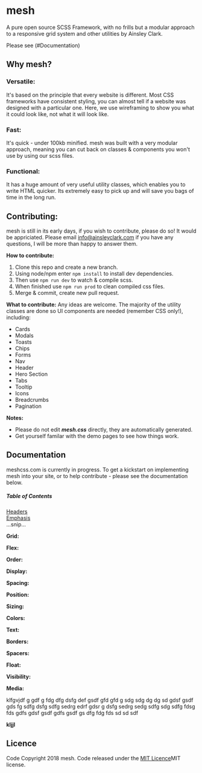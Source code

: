 # mesh
A pure open source SCSS Framework, with no frills but a modular approach to a responsive grid system and other utilities by Ainsley Clark. 

Please see (#Documentation)

## Why mesh?

### Versatile:
It's based on the principle that every website is different. Most CSS frameworks have consistent styling, you can almost tell if a website was designed with a particular one. Here, we use wireframing to show you what it could look like, not what it will look like.

### Fast:
It's quick - under 100kb minified. mesh was built with a very modular approach, meaning you can cut back on classes & components you won't use by using our scss files.

### Functional:
It has a huge amount of very useful utility classes, which enables you to write HTML quicker. Its extremely easy to pick up and will save you bags of time in the long run.

## Contributing:
mesh is still in its early days, if you wish to contribute, please do so! It would be appriciated. 
Please email info@ainsleyclark.com if you have any questions, I will be more than happy to answer them. 

**How to contribute:**
1. Clone this repo and create a new branch.
2. Using node/npm enter `npm install` to install dev dependencies.
3. Then use `npm run dev` to watch & compile scss.
4. When finished use `npm run prod` to clean compiled css files. 
5. Merge & commit, create new pull request.

**What to contribute:**
Any ideas are welcome. The majority of the utility classes are done so UI components are needed (remember CSS only!), including: 
- Cards
- Modals
- Toasts
- Chips
- Forms
- Nav
- Header
- Hero Section
- Tabs
- Tooltip
- Icons
- Breadcrumbs
- Pagination

**Notes:**
- Please do not edit ***mesh.css*** directly, they are automatically generated. 
- Get yourself familar with the demo pages to see how things work. 

## Documentation
meshcss.com is currently in progress. To get a kickstart on implementing mesh into your site, or to help contribute - please see the documentation below.

##### Table of Contents  
[Headers](#headers)  
[Emphasis](#emphasis)  
...snip...    



**Grid:**

**Flex:**

**Order:**

**Display:**

**Spacing:**

**Position:**

**Sizing:**

**Colors:**

**Text:**

**Borders:**

**Spacers:**

**Float:**

**Visibility:**

**Media:**

klfgvjdf
g
gdf
g
fdg
dfg
dsfg
def
gsdf
gfd
gfd
g
sdg
sdg
dg
dg
sd
gdsf
gsdf
gds
fg
sdfg
dsfg
sdfg
sedrg
edrf
gdsr
g
dsfg
sedrg
sedg
sdfg
sdg
sdfg
fdsg
fds
gdfs
gdsf
gsdf
gdfs
gsdf
gs
dfg
fdg
fds
sd
sd
sdf

<a name="headers">

**kljjl** 


## Licence
Code Copyright 2018 mesh. Code released under the [MIT Licence](LICENCE)MIT license.

